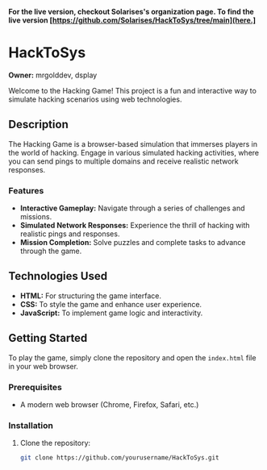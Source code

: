 **For the live version, checkout Solarises's organization page. To find the live version [https://github.com/Solarises/HackToSys/tree/main](here.]**
# HackToSys

**Owner:** mrgolddev, dsplay

Welcome to the Hacking Game! This project is a fun and interactive way to simulate hacking scenarios using web technologies.

## Description

The Hacking Game is a browser-based simulation that immerses players in the world of hacking. Engage in various simulated hacking activities, where you can send pings to multiple domains and receive realistic network responses. 

### Features

- **Interactive Gameplay:** Navigate through a series of challenges and missions.
- **Simulated Network Responses:** Experience the thrill of hacking with realistic pings and responses.
- **Mission Completion:** Solve puzzles and complete tasks to advance through the game.

## Technologies Used

- **HTML:** For structuring the game interface.
- **CSS:** To style the game and enhance user experience.
- **JavaScript:** To implement game logic and interactivity.

## Getting Started

To play the game, simply clone the repository and open the `index.html` file in your web browser. 

### Prerequisites

- A modern web browser (Chrome, Firefox, Safari, etc.)

### Installation

1. Clone the repository:
   ```bash
   git clone https://github.com/yourusername/HackToSys.git
